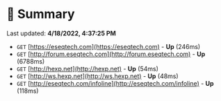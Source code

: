 # 📖 Summary
Last updated: **4/18/2022, 4:37:25 PM**

- `GET` [https://eseqtech.com](https://eseqtech.com) - **Up** (246ms)
- `GET` [http://forum.eseqtech.com](http://forum.eseqtech.com) - **Up** (6788ms)
- `GET` [http://hexp.net](http://hexp.net) - **Up** (54ms)
- `GET` [http://ws.hexp.net](http://ws.hexp.net) - **Up** (48ms)
- `GET` [http://eseqtech.com/infoline](http://eseqtech.com/infoline) - **Up** (118ms)
